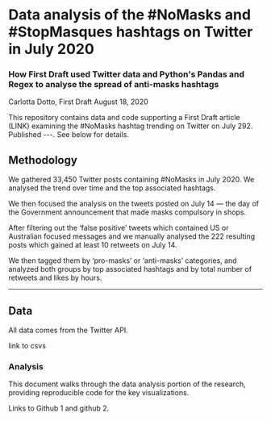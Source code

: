 # Data analysis of the #NoMasks and #StopMasques hashtags on Twitter in July 2020

### How First Draft used Twitter data and Python's Pandas and Regex to analyse the spread of anti-masks hashtags
Carlotta Dotto, First Draft
August 18, 2020

This repository contains data and code supporting a First Draft article (LINK) examining the #NoMasks hashtag trending on Twitter on July 292. Published ---. See below for details.

## Methodology

We gathered 33,450 Twitter posts containing #NoMasks in July 2020. We analysed the trend over time and the top associated hashtags.

We then focused the analysis on the tweets posted on July 14 — the day of the Government announcement that made masks compulsory in shops. 

After filtering out the ‘false positive’ tweets which contained US or Australian focused messages and we manually analysed the 222 resulting posts which gained at least 10 retweets on July 14. 

We then tagged them by ‘pro-masks’ or ‘anti-masks’ categories, and analyzed both groups by top associated hashtags and by total number of retweets and likes by hours.

---

## Data

All data comes from the Twitter API.

link to csvs

### Analysis
This document walks through the data analysis portion of the research, providing reproducible code for the key visualizations.

Links to Github 1 and github 2.


